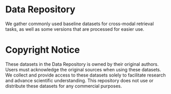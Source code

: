 # Data Repository
We gather commonly used baseline datasets for cross-modal retrieval tasks, as well as some versions that are processed for easier use.









# Copyright Notice
These datasets in the Data Repository is owned by their original authors. 
Users must acknowledge the original sources when using these datasets.
We collect and provide access to these datasets solely to facilitate research and advance scientific understanding. This repository does not use or distribute these datasets for any commercial purposes.
